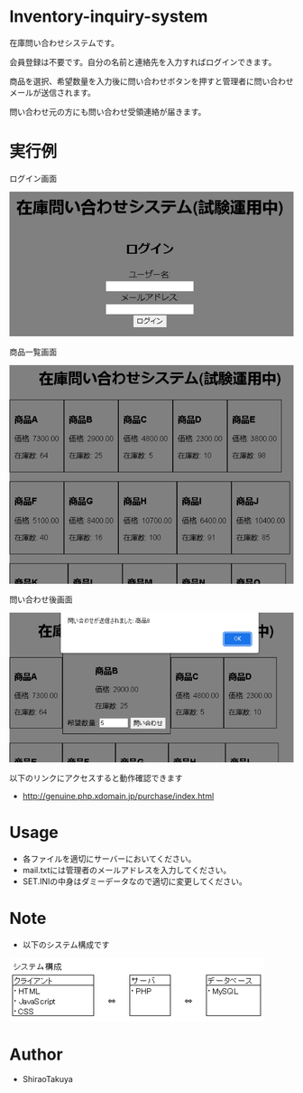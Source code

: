 # Inventory-inquiry-system

在庫問い合わせシステムです。

会員登録は不要です。自分の名前と連絡先を入力すればログインできます。

商品を選択、希望数量を入力後に問い合わせボタンを押すと管理者に問い合わせメールが送信されます。

問い合わせ元の方にも問い合わせ受領連絡が届きます。

# 実行例

ログイン画面

![demo](https://raw.githubusercontent.com/ShiraoTakuya/Inventory-inquiry-system/main/cap1.PNG)

商品一覧画面

![demo](https://raw.githubusercontent.com/ShiraoTakuya/Inventory-inquiry-system/main/cap2.PNG)

問い合わせ後画面

![demo](https://raw.githubusercontent.com/ShiraoTakuya/Inventory-inquiry-system/main/cap3.PNG)

以下のリンクにアクセスすると動作確認できます
* http://genuine.php.xdomain.jp/purchase/index.html
  
# Usage

* 各ファイルを適切にサーバーにおいてください。
* mail.txtには管理者のメールアドレスを入力してください。
* SET.INIの中身はダミーデータなので適切に変更してください。
 
# Note
 
* 以下のシステム構成です
 
![system_diagram](https://raw.githubusercontent.com/ShiraoTakuya/Inventory-inquiry-system/main/system_diagram.png)

# Author
  
* ShiraoTakuya
